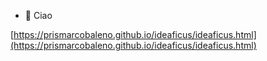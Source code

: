 * 👋 Ciao

<!---
prismarcobaleno/prismarcobaleno is a ✨ special ✨ repository because its `README.md` (this file) appears on your GitHub profile.
You can click the Preview link to take a look at your changes.
--->

[https://prismarcobaleno.github.io/ideaficus/ideaficus.html](https://prismarcobaleno.github.io/ideaficus/ideaficus.html)
